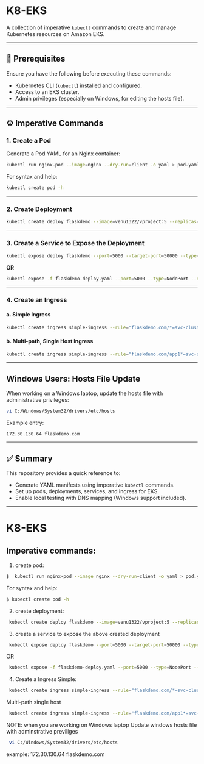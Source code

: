 # K8-EKS

A collection of imperative `kubectl` commands to create and manage Kubernetes resources on Amazon EKS.

---

## 📌 Prerequisites
Ensure you have the following before executing these commands:
- Kubernetes CLI (`kubectl`) installed and configured.
- Access to an EKS cluster.
- Admin privileges (especially on Windows, for editing the hosts file).

---

## ⚙️ Imperative Commands

### 1. Create a Pod
Generate a Pod YAML for an Nginx container:

```bash
kubectl run nginx-pod --image=nginx --dry-run=client -o yaml > pod.yaml
```
For syntax and help:
```bash
kubectl create pod -h
```
---
### 2. Create Deployment
```bash
kubectl create deploy flaskdemo --image=venu1322/vproject:5 --replicas=2 --port=5000 --dry-run=client -o yaml > flaskdemo-deploy.yaml
```

---
### 3. Create a Service to Expose the Deployment
```bash
kubectl expose deploy flaskdemo --port=5000 --target-port=50000 --type=NodePort --dry-run=client -o yaml > svc.yaml
```
**OR**

```bash
kubectl expose -f flaskdemo-deploy.yaml --port=5000 --type=NodePort --dry-run=client -o yaml > svc.yaml
```

---
### 4. Create an Ingress

#### a. Simple Ingress
```bash
kubectl create ingress simple-ingress --rule="flaskdemo.com/*=svc-clusterip:5000" --class=default --annotation nginx.ingress.kubernetes.io/rewrite-target=/ --annotation nginx.ingress.kubernetes.io/ssl-redirect="false" --dry-run=client -o yaml > simple-ingress.yaml
```
#### b. Multi-path, Single Host Ingress
```bash
kubectl create ingress simple-ingress --rule="flaskdemo.com/app1*=svc-svc1:5000" --rule="flaskdemo.com/app2*=svc-svc2:8080" --class=default --annotation nginx.ingress.kubernetes.io/rewrite-target=/ --annotation nginx.ingress.kubernetes.io/ssl-redirect="false" --dry-run=client -o yaml > simple-ingress.yaml
```

---
## Windows Users: Hosts File Update

When working on a Windows laptop, update the hosts file with administrative privileges:

```bash
vi C:/Windows/System32/drivers/etc/hosts
```

Example entry:
```
172.30.130.64 flaskdemo.com
```

---





## ✅ Summary

This repository provides a quick reference to:
- Generate YAML manifests using imperative `kubectl` commands.
- Set up pods, deployments, services, and ingress for EKS.
- Enable local testing with DNS mapping (Windows support included).

-------------------------------------------------------
# K8-EKS

## Imperative commands:
1. create pod:
```bash
$  kubectl run nginx-pod --image nginx --dry-run=client -o yaml > pod.yaml
```
For syntax and help:
```bash
$ kubectl create pod -h
```

2. create deployment:
```bash
 kubectl create deploy flaskdemo --image=venu1322/vproject:5 --replicas=2 --port=5000 --dry-run=client -o yaml > flaskdemo-deploy.yaml

```
3. create a service to expose the above created deployment
```bash
 kubectl expose deploy flaskdemo --port=5000 --target-port=50000 --type=NodePort --dry-run=client -o yaml > svc.yaml

```
OR

```bash
 kubectl expose -f flaskdemo-deploy.yaml --port=5000 --type=NodePort --dry-run=client -o yaml > svc.yaml

```
4. Create a Ingress
    Simple:
```bash
 kubectl create ingress simple-ingress --rule="flaskdemo.com/*=svc-clusterip:5000" --class=default --annotation nginx.ingress.kubernetes.io/rewrite-target=/ --annotation nginx.ingress.kubernetes.io/ssl-redirect="false" --dry-run=client -o yaml > simple-ingress.yaml
 ```
Multi-path single host

```bash
 kubectl create ingress simple-ingress --rule="flaskdemo.com/app1*=svc-svc1:5000" --rule="flaskdemo.com/app2*=svc-svc2:8080" --class=default --annotation nginx.ingress.kubernetes.io/rewrite-target=/ --annotation nginx.ingress.kubernetes.io/ssl-redirect="false" --dry-run=client -o yaml > simple-ingress.yaml
 ```
 NOTE: when you are working on Windows laptop 
 Update windows hosts file with adminstrative previliges
 ```bash
  vi C:/Windows/System32/drivers/etc/hosts
```
example: 
172.30.130.64 flaskdemo.com